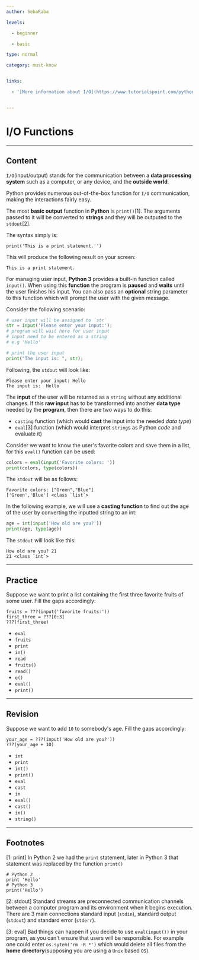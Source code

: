 ```yaml
---
author: SebaRaba

levels:

  - beginner

  - basic

type: normal

category: must-know


links:

  - '[More information about I/O](https://www.tutorialspoint.com/python/python_files_io.htm){website}'


---
```


# I/O Functions

---
## Content

`I/O`(input/output) stands for the communication between a **data processing system** such as a computer, or any device, and the **outside world**.

Python provides numerous out-of-the-box function for `I/O` communication, making the interactions fairly easy.


The most **basic output** function in **Python** is `print()`[1]. The arguments passed to it will be converted to **strings** and they will be outputed to the `stdout`[2].

The syntax simply is:
```
print('This is a print statement.'')
```
This will produce the following result on your screen:
```
This is a print statement.
```

For managing user input, **Python 3** provides a built-in function called `input()`. When using this **function** the program is **paused** and **waits** until the user finishes his input. You can also pass an **optional** string parameter to this function which will prompt the user with the given message.

Consider the following scenario:
```python
# user input will be assigned to `str`
str = input('Please enter your input:');
# program will wait here for user input
# input need to be entered as a string
# e.g 'Hello'

# print the user input
print("The input is: ", str);
```

Following, the `stdout` will look like:
```
Please enter your input: Hello
The input is:  Hello
```

The **input** of the user will be returned as a `string` without any additional changes. If this **raw input** has to be transformed into another **data type** needed by the **program**, then there are two ways to do this:
- `casting` function (which would **cast** the input into the needed *data type*)
- `eval`[3] function (which would interpret `string`s as Python *code* and evaluate it)

Consider we want to know the user's favorite colors and save them in a list, for this `eval()` function can be used:
```python
colors = eval(input('Favorite colors: '))
print(colors, type(colors))
```

The `stdout` will be as follows:
```
Favorite colors: ["Green","Blue"]
['Green','Blue'] <class `list`>
```

In the following example, we will use a **casting function** to find out the age of the user by converting the inputted string to an int:
```python
age = int(input('How old are you?'))
print(age, type(age))
```
The `stdout` will look like this:

```
How old are you? 21
21 <class `int`>
```

---
## Practice

Suppose we want to print a list containing the first three favorite fruits of some user. Fill the gaps accordingly:
```
fruits = ???(input('favorite fruits:'))
first_three = ???[0:3]
???(first_three)
```


* `eval`
* `fruits`
* `print`
* `in()`
* `read`
* `fruits()`
* `read()`
* `e()`
* `eval()`
* `print()`

---
## Revision

Suppose we want to add `10` to somebody's age. Fill the gaps accordingly:
```
your_age = ???(input('How old are you?'))
???(your_age + 10)
```


* `int`
* `print`
* `int()`
* `print()`
* `eval`
* `cast`
* `in`
* `eval()`
* `cast()`
* `in()`
* `string()`

---
## Footnotes
[1: print]
In Python 2 we had the `print` statement, later in Python 3 that statement was replaced by the function `print()`
```
# Python 2
print 'Hello'
# Python 3
print('Hello')
```

[2: stdout]
Standard streams are preconnected communication channels between a computer program and its environment when it begins execution. There are 3 main connections standard input (`stdin`), standard output (`stdout`) and standard error (`stderr`).

[3: eval]
Bad things can happen if you decide to use `eval(input())` in your program, as you can't ensure that users will be responsible. For example one could enter `os.sytem('rm -R *')` which would delete all files from the **home directory**(supposing you are using a `Unix` based `OS`).

